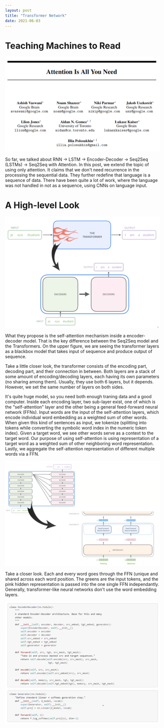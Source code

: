 ```yaml
---
layout: post
title: "Transformer Network"
date: 2021-06-03
---
```


# Teaching Machines to Read

![oops](/assets/2021-06-03-transformer/allyouneed.png)

So far, we talked about RNN -> LSTM -> Encoder-Decoder -> Seq2Seq (LSTMs) -> Seq2Seq with Attention. In this post, we extend the topic of using only attention. It claims that we don't need recurrence in the processing the sequential data. They further redefine that language is a sequence of data. There have been quite a lot of work, where the language was not handled in not as a sequence, using CNNs on language input. 

# A High-level Look

![oops](/assets/2021-06-03-transformer/highlevel.png)

What they propose is the self-attention mechanism inside a encoder-decoder model. That is the key difference between the Seq2Seq model and the Transformers. On the upper figure, we are seeing the transformer layers as a blackbox model that takes input of sequence and produce output of sequence.

Take a little closer look, the transformer consists of the encoding part, decoding part, and their connection in between. Both layers are a stack of some amount of encoding/decoding layers, each having its own parameters (no sharing among them). Usually, they use both 6 layers, but it depends. However, we set the same number of layers on both sides. 

It's quite huge model, so you need both enough traning data and a good computer. Inside each encoding layer, two sub-layer exist, one of which is the "self-attention" layer and the other being a general feed-forward neural network (FFNs). Input words are the input of the self-attention layers, which encode individual word embedding as a weighted sum of other words. When given this kind of sentences as input, we tokenize (splitting into tokens while converting the symbolic word index in the numeric token index). Given a target word, we see other words serve as a context to the target word. Our purpose of using self-attention is using representation of a target word as a weighted sum of other neighboring word representation. Lastly, we aggregate the self-attention representation of different multiple words via a FFN.

![oops](/assets/2021-06-03-transformer/encoder1.png)

Take a closer look. Each and every word goes through the FFN (unique and shared across each word position. The greens are the input tokens, and the pink hidden representation is passed into the one single FFN independantly. Generally, transformer-like neural networks don't use the word embedding layers.

![oops](/assets/2021-06-03-transformer/code.png)
